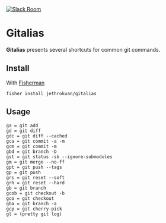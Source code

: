 [![Slack Room][slack-badge]][slack-link]

# Gitalias

**Gitalias** presents several shortcuts for common git commands.

## Install

With [Fisherman]

```
fisher install jethrokuan/gitalias
```

## Usage

```fish
ga = git add
gd = git diff
gdc = git diff --cached
gca = git commit -a -m
gcm = git commit -m
gbd = git branch -D
gst = git status -sb --ignore-submodules
gm = git merge --no-ff
gpt = git push --tags
gp = git push
grs = git reset --soft
grh = git reset --hard
gb = git branch
gcob = git checkout -b
gco = git checkout
gba = git branch -a
gcp = git cherry-pick
gl = (pretty git log)
```

[slack-link]: https://fisherman-wharf.herokuapp.com/
[slack-badge]: https://img.shields.io/badge/slack-join%20the%20chat-00B9FF.svg?style=flat-square
[Fisherman]: https://github.com/fisherman/fisherman
